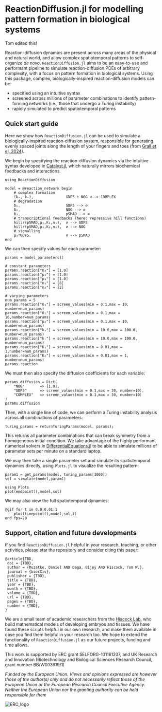 # ReactionDiffusion.jl for modelling pattern formation in biological systems

Tom edited this!

Reaction-diffusion dynamics are present across many areas of the physical and natural world, and allow complex spatiotemporal patterns to self-organize *de novo*. `ReactionDiffusion.jl` aims to be an easy-to-use and performant pipeline to simulate reaction-diffusion PDEs of arbitrary complexity, with a focus on pattern formation in biological systems. Using this package, complex, biologically-inspired reaction-diffusion models can be:

- specified using an intuitive syntax
- screened across millions of parameter combinations to identify pattern-forming networks (i.e., those that undergo a Turing instability)
- rapidly simulated to predict spatiotemporal patterns

## Quick start guide

Here we show how `ReactionDiffusion.jl` can be used to simulate a biologically-inspired reaction-diffusion system, responsible for generating evenly spaced joints along the length of your fingers and toes (from [Grall et el, 2024](https://www.pnas.org/doi/10.1073/pnas.2304470121)).

We begin by specifying the reaction-diffusion dynamics via the intuitive syntax developed in [Catalyst.jl](https://github.com/SciML/Catalyst.jl), which naturally mirrors biochemical feedbacks and interactions.

```@example quickstart
using ReactionDiffusion

model = @reaction_network begin
    # complex formation
    (k₊, k₋),               GDF5 + NOG <--> COMPLEX 
    # degradation
    δ₁,                     GDF5 --> ∅
    δ₂,                     NOG --> ∅
    δ₃,                     pSMAD --> ∅
    # transcriptional feedbacks (here: repressive hill functions)
    hillr(pSMAD,μ₁,K₁,n₁),  ∅ --> GDF5
    hillr(pSMAD,μ₂,K₂,n₂),  ∅ --> NOG
    # signalling
    μ₃*GDF5,                ∅ --> pSMAD
end  
```

We can then specify values for each parameter:

```@example quickstart
params = model_parameters()

# constant parameters
params.reaction["δ₃"] = [1.0]
params.reaction["μ₁"] = [1.0]
params.reaction["μ₃"] = [1.0]
params.reaction["n₁"] = [8]
params.reaction["n₂"] = [2]

# varying parameters
num_params = 5
params.reaction["δ₁"] = screen_values(min = 0.1,max = 10, number=num_params)
params.reaction["δ₂"] = screen_values(min = 0.1,max = 10,number=num_params)
params.reaction["μ₂"] = screen_values(min = 0.1,max = 10, number=num_params)
params.reaction["k₊"] = screen_values(min = 10.0,max = 100.0, number=num_params)
params.reaction["k₋"] = screen_values(min = 10.0,max = 100.0, number=num_params)
params.reaction["K₁"] = screen_values(min = 0.01,max = 1,number=num_params)
params.reaction["K₂"] = screen_values(min = 0.01,max = 1, number=num_params)
params.reaction

```

We must then also specify the diffusion coefficients for each variable:

```@example quickstart
params.diffusion = Dict(
    "NOG"       => [1.0],
    "GDF5"      => screen_values(min = 0.1,max = 30, number=10),
    "COMPLEX"   => screen_values(min = 0.1,max = 30, number=10)
)
params.diffusion
```

Then, with a single line of code, we can perform a Turing instability analysis across all combinations of parameters:

```@repl quickstart
turing_params = returnTuringParams(model, params);
```

This returns all parameter combinations that can break symmetry from a homogeneous initial condition. We take advantage of the highly performant numerical solvers in [DifferentialEquations.jl](https://github.com/SciML/DifferentialEquations.jl) to be able to simulate millions of parameter sets per minute on a standard laptop. 

We may then take a single parameter set and simulate its spatiotemporal dynamics directly, using `Plots.jl` to visualize the resulting pattern:

```@example quickstart
param1 = get_params(model, turing_params[1000])
sol = simulate(model,param1)

using Plots
plot(endpoint(),model,sol)
```

We may also view the full spatiotemporal dynamics:

```@example quickstart
@gif for t in 0.0:0.01:1
    plot(timepoint(),model,sol,t)
end fps=20
```


## Support, citation and future developments

If you find `ReactionDiffusion.jl` helpful in your research, teaching, or other activities, please star the repository and consider citing this paper:

```
@article{TBD,
 doi = {TBD},
 author = {Muzatko, Daniel AND Daga, Bijoy AND Hiscock, Tom W.},
 journal = {biorXiv},
 publisher = {TBD},
 title = {TBD},
 year = {TBD},
 month = {TBD},
 volume = {TBD},
 url = {TBD},
 pages = {TBD},
 number = {TBD},
}
```

We are a small team of academic researchers from the [Hiscock Lab](https://twhiscock.github.io/), who build mathematical models of developing embryos and tissues. We have found these scripts helpful in our own research, and make them available in case you find them helpful in your research too. We hope to extend the functionality of `ReactionDiffusion.jl` as our future projects, funding and time allows.

This work is supported by ERC grant SELFORG-101161207, and UK Research and Innovation (Biotechnology and Biological Sciences Research Council, grant number BB/W003619/1) 

*Funded by the European Union. Views and opinions expressed are however those of the author(s) only and do not necessarily reflect those of the European Union or the European Research Council Executive Agency. Neither the European Union nor the granting authority can be held responsible for them*

![ERC_logo](./assets/LOGO_ERC-FLAG_FP.png)

